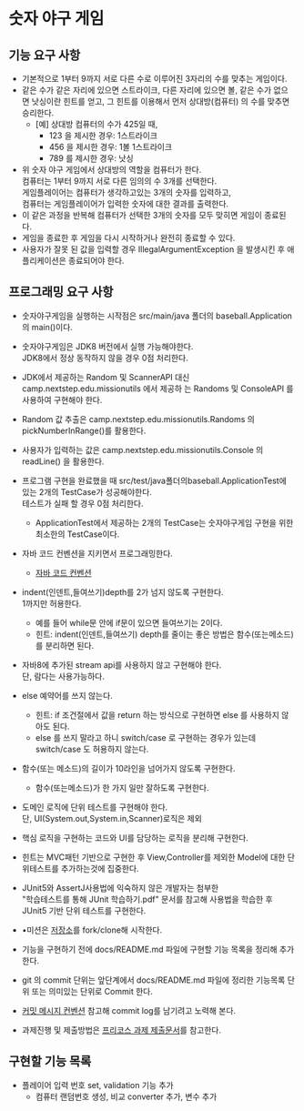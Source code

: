 # 숫자 야구 게임

## 기능 요구 사항

* 기본적으로 1부터 9까지 서로 다른 수로 이루어진 3자리의 수를 맞추는 게임이다.
* 같은 수가 같은 자리에 있으면 스트라이크, 다른 자리에 있으면 볼, 같은 수가 없으면 낫싱이란 힌트를 얻고, 그 힌트를 이용해서 먼저 상대방(컴퓨터) 의 수를 맞추면 승리한다.
  * \[예\] 상대방 컴퓨터의 수가 425일 때,
    * 123 을 제시한 경우: 1스트라이크
    * 456 을 제시한 경우: 1볼 1스트라이크
    * 789 를 제시한 경우: 낫싱
* 위 숫자 야구 게임에서 상대방의 역할을 컴퓨터가 한다.  
컴퓨터는 1부터 9까지 서로 다른 임의의 수 3개를 선택한다.  
게임플레이어는 컴퓨터가 생각하고있는 3개의 숫자를 입력하고,  
컴퓨터는 게임플레이어가 입력한 숫자에 대한 결과를 출력한다.  
* 이 같은 과정을 반복해 컴퓨터가 선택한 3개의 숫자를 모두 맞히면 게임이 종료된다.
* 게임을 종료한 후 게임을 다시 시작하거나 완전히 종료할 수 있다.
* 사용자가 잘못 된 값을 입력할 경우 IllegalArgumentException 을 발생시킨 후 애플리케이션은 종료되어야 한다.

## 프로그래밍 요구 사항
* 숫자야구게임을 실행하는 시작점은 src/main/java 폴더의 baseball.Application의 main()이다.
* 숫자야구게임은 JDK8 버전에서 실행 가능해야한다.  
JDK8에서 정상 동작하지 않을 경우 0점 처리한다.
* JDK에서 제공하는 Random 및 ScannerAPI 대신 camp.nextstep.edu.missionutils 에서 제공하
는 Randoms 및 ConsoleAPI 를 사용하여 구현해야 한다.
* Random 값 추출은 camp.nextstep.edu.missionutils.Randoms 의 pickNumberInRange()를 활용한다.
* 사용자가 입력하는 값은 camp.nextstep.edu.missionutils.Console 의 readLine() 을 활용한다.
* 프로그램 구현을 완료했을 때 src/test/java폴더의baseball.ApplicationTest에 있는 2개의 TestCase가 성공해야한다.  
테스트가 실패 할 경우 0점 처리한다.
  * ApplicationTest에서 제공하는 2개의 TestCase는 숫자야구게임 구현을 위한 최소한의 TestCase이다.


* 자바 코드 컨벤션을 지키면서 프로그래밍한다.
  * [자바 코드 컨벤션](https://github.com/woowacourse/woowacourse-docs/tree/master/styleguide/java)
* indent(인덴트,들여쓰기)depth를 2가 넘지 않도록 구현한다.  
1까지만 허용한다.
  * 예를 들어 while문 안에 if문이 있으면 들여쓰기는 2이다.
  * 힌트: indent(인덴트,들여쓰기) depth를 줄이는 좋은 방법은 함수(또는메소드)를 분리하면 된다.
* 자바8에 추가된 stream api를 사용하지 않고 구현해야 한다.  
단, 람다는 사용가능하다.
* else 예약어를 쓰지 않는다.
  * 힌트: if 조건절에서 값을 return 하는 방식으로 구현하면 else 를 사용하지 않아도 된다.
  * else 를 쓰지 말라고 하니 switch/case 로 구현하는 경우가 있는데  
  switch/case 도 허용하지 않는다.
* 함수(또는 메소드)의 길이가 10라인을 넘어가지 않도록 구현한다.
  * 함수(또는메소드)가 한 가지 일만 잘하도록 구현한다.


* 도메인 로직에 단위 테스트를 구현해야 한다.  
단, UI(System.out,System.in,Scanner)로직은 제외
* 핵심 로직을 구현하는 코드와 UI를 담당하는 로직을 분리해 구현한다.
* 힌트는 MVC패턴 기반으로 구현한 후 View,Controller를 제외한 Model에 대한 단위테스트를 추가하는것에 집중한다.
* JUnit5와 AssertJ사용법에 익숙하지 않은 개발자는 첨부한  
"학습테스트를 통해 JUnit 학습하기.pdf" 문서를 참고해 사용법을 학습한 후 JUnit5 기반 단위 테스트를 구현한다.


* •미션은 [저장소](https://github.com/next-step/java-baseball-precourse)를 fork/clone해 시작한다.
* 기능을 구현하기 전에 docs/README.md 파일에 구현할 기능 목록을 정리해 추가한다.
* git 의 commit 단위는 앞단계에서 docs/README.md 파일에 정리한 기능목록 단위 또는 의미있는 단위로 Commit 한다.
* [커밋 메시지 컨벤션](https://gist.github.com/stephenparish/9941e89d80e2bc58a153) 참고해 commit log를 남기려고 노력해 본다.
* 과제진행 및 제출방법은 [프리코스 과제 제출문서](https://github.com/next-step/nextstep-docs/tree/master/precourse)를 참고한다.

## 구현할 기능 목록

* 플레이어 입력 번호 set, validation 기능 추가
  * 컴퓨터 랜덤번호 생성, 비교 converter 추가, 변수 추가